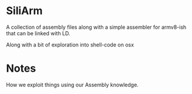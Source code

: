 # SiliArm

A collection of assembly files along with a simple assembler for armv8-ish that can be linked with LD. 

Along with a bit of exploration into shell-code on osx


Notes
===

How we exploit things using our Assembly knowledge.